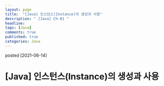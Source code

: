 ```yaml
---
layout: page
title:  "[Java] 인스턴스(Instance)의 생성과 사용"
description: " [Java] Ch-01 "
headline: 
tags: [Java]
comments: true
published: true
categories: Java
---
```

posted [2021-06-14] 

# [Java] 인스턴스(Instance)의 생성과 사용
